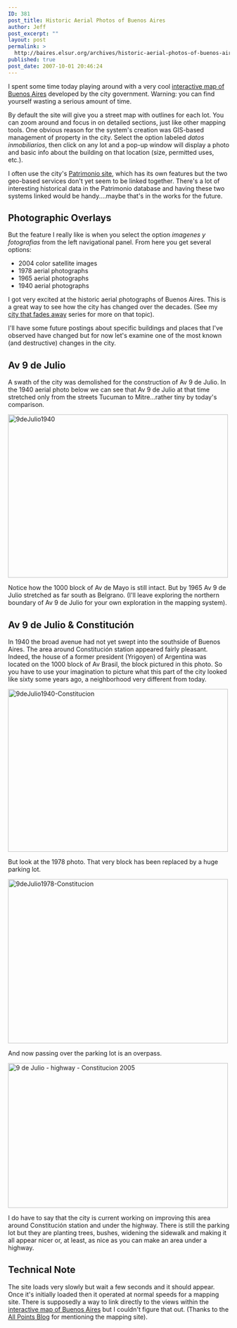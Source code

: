 ```yaml
---
ID: 381
post_title: Historic Aerial Photos of Buenos Aires
author: Jeff
post_excerpt: ""
layout: post
permalink: >
  http://baires.elsur.org/archives/historic-aerial-photos-of-buenos-aires/
published: true
post_date: 2007-10-01 20:46:24
---
```

I spent some time today playing around with a very cool <a href="http://mapa.buenosaires.gov.ar">interactive map of Buenos Aires</a> developed by the city government. Warning: you can find yourself wasting a serious amount of time. 

By default the site will give you a street map with outlines for each lot. You can zoom around and focus in on detailed sections, just like other mapping tools. One obvious reason for the system's creation was GIS-based management of property in the city. Select the option labeled <em>datos inmobiliarios</em>, then click on any lot and a pop-up window will display a photo and basic info about the building on that location (size, permitted uses, etc.). 

I often use the city's <a href="http://dgpatrimonio.buenosaires.gov.ar/">Patrimonio site</a>, which has its own features but the two geo-based services don't yet seem to be linked together. There's a lot of interesting historical data in the Patrimonio database and having these two systems linked would be handy....maybe that's in the works for the future.

<h2>Photographic Overlays</h2>

But the feature I really like is when you select the option <em>imagenes y fotografias</em> from the left navigational panel. From here you get several options:

<ul>
<li> 2004 color satellite images
</li><li> 1978 aerial photographs
</li><li> 1965 aerial photographs
</li><li> 1940 aerial photographs
</li></ul>

I got very excited at the historic aerial photographs of Buenos Aires. This is a great way to see how the city has changed over the decades. (See my <a href="http://baires.elsur.org/archives/the-city-that-fades-away/">city that fades away</a> series for more on that topic). 

I'll have some future postings about specific buildings and places that I've observed have changed but for now let's examine one of the most known (and destructive) changes in the city.

<h2> Av 9 de Julio</h2>

A swath of the city was demolished for the construction of Av 9 de Julio. In the 1940 aerial photo below we can see that Av 9 de Julio at that time stretched only from the streets Tucuman to Mitre...rather tiny by today's comparison.

<a href="http://www.zooomr.com/photos/jeffbarry/3413769/" title="Photo Sharing"><img src="http://static.zooomr.com/images/3413769_299fc2a6c2.jpg" width="500" height="371" alt="9deJulio1940" /></a>

Notice how the 1000 block of Av de Mayo is still intact. But by 1965 Av 9 de Julio stretched as far south as Belgrano. (I'll leave exploring the northern boundary of Av 9 de Julio for your own exploration in the mapping system). 

<h2>Av 9 de Julio & Constitución</h2>

In 1940 the broad avenue had not yet swept into the southside of Buenos Aires. The area around Constitución station appeared fairly pleasant. Indeed, the house of a former president (Yrigoyen) of Argentina was located on the 1000 block of Av Brasil, the block pictured in this photo. So you have to use your imagination to picture what this part of the city looked like sixty some years ago, a neighborhood very different from today.

<a href="http://www.zooomr.com/photos/jeffbarry/3413783/" title="Photo Sharing"><img src="http://static.zooomr.com/images/3413783_bcc5c550a3.jpg" width="500" height="370" alt="9deJulio1940-Constitucion" /></a>

But look at the 1978 photo. That very block has been replaced by a huge parking lot.

<a href="http://www.zooomr.com/photos/jeffbarry/3413788/" title="Photo Sharing"><img src="http://static.zooomr.com/images/3413788_09182ef78c.jpg" width="500" height="373" alt="9deJulio1978-Constitucion" /></a>

And now passing over the parking lot is an overpass. 

<a href="http://www.zooomr.com/photos/jeffbarry/3413967/" title="Photo Sharing"><img src="http://static.zooomr.com/images/3413967_b2491966d2.jpg" width="500" height="329" alt="9 de Julio - highway - Constitucion 2005" /></a>

I do have to say that the city is current working on improving this area around Constitución station and under the highway. There is still the parking lot but they are planting trees, bushes, widening the sidewalk and making it all appear nicer or, at least, as nice as you can make an area under a highway.

<h2>Technical Note</h2>

The site loads very slowly but wait a few seconds and it should appear. Once it's initially loaded then it operated at normal speeds for a mapping site. There is supposedly a way to link directly to the views within the <a href="http://mapa.buenosaires.gov.ar">interactive map of Buenos Aires</a> but I couldn't figure that out. (Thanks to the <a href="http://apb.directionsmag.com/archives/3404-Inquirer-Buenos-Aires-Open-Source-Map-Site-Beats-Google.html">All Points Blog</a> for mentioning the mapping site).